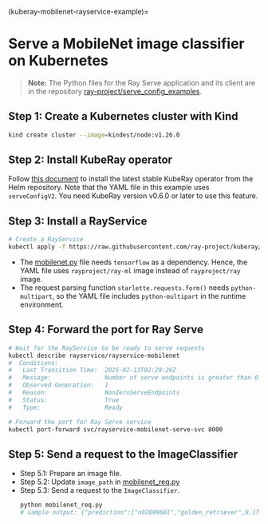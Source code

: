 (kuberay-mobilenet-rayservice-example)=

# Serve a MobileNet image classifier on Kubernetes

> **Note:** The Python files for the Ray Serve application and its client are in the repository [ray-project/serve_config_examples](https://github.com/ray-project/serve_config_examples).

## Step 1: Create a Kubernetes cluster with Kind

```sh
kind create cluster --image=kindest/node:v1.26.0
```

## Step 2: Install KubeRay operator

Follow [this document](kuberay-operator-deploy) to install the latest stable KubeRay operator from the Helm repository.
Note that the YAML file in this example uses `serveConfigV2`. You need KubeRay version v0.6.0 or later to use this feature.

## Step 3: Install a RayService

```sh
# Create a RayService
kubectl apply -f https://raw.githubusercontent.com/ray-project/kuberay/v1.3.0/ray-operator/config/samples/ray-service.mobilenet.yaml
```

* The [mobilenet.py](https://github.com/ray-project/serve_config_examples/blob/master/mobilenet/mobilenet.py) file needs `tensorflow` as a dependency. Hence, the YAML file uses `rayproject/ray-ml` image instead of `rayproject/ray` image.
* The request parsing function `starlette.requests.form()` needs `python-multipart`, so the YAML file includes `python-multipart` in the runtime environment.

## Step 4: Forward the port for Ray Serve

```sh
# Wait for the RayService to be ready to serve requests
kubectl describe rayservice/rayservice-mobilenet
#  Conditions:
#   Last Transition Time:  2025-02-13T02:29:26Z
#   Message:               Number of serve endpoints is greater than 0
#   Observed Generation:   1
#   Reason:                NonZeroServeEndpoints
#   Status:                True
#   Type:                  Ready

# Forward the port for Ray Serve service
kubectl port-forward svc/rayservice-mobilenet-serve-svc 8000
```

## Step 5: Send a request to the ImageClassifier

* Step 5.1: Prepare an image file.
* Step 5.2: Update `image_path` in [mobilenet_req.py](https://github.com/ray-project/serve_config_examples/blob/master/mobilenet/mobilenet_req.py)
* Step 5.3: Send a request to the `ImageClassifier`.
  ```sh
  python mobilenet_req.py
  # sample output: {"prediction":["n02099601","golden_retriever",0.17944198846817017]}
  ```

